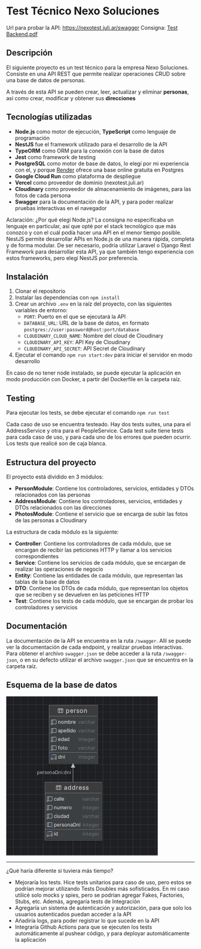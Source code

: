 # Test Técnico Nexo Soluciones

Url para probar la API: https://nexotest.juli.ar/swagger
Consigna: [Test Backend.pdf](./Test%20Backend.pdf)

## Descripción
El siguiente proyecto es un test técnico para la empresa Nexo Soluciones. Consiste
en una API REST que permite realizar operaciones CRUD sobre una base de datos
de personas.

A través de esta API se pueden crear, leer, actualizar y eliminar **personas**,
así como crear, modificar y obtener sus **direcciones**

## Tecnologías utilizadas
- **Node.js** como motor de ejecución, **TypeScript** como lenguaje de programación
- **NestJS** fue el framework utilizado para el desarrollo de la API
- **TypeORM** como ORM para la conexión con la base de datos
- **Jest** como framework de testing
- **PostgreSQL** como motor de base de datos, lo elegí por mi experiencia con el, y 
porque [Render](render.com) ofrece una base online gratuita en Postgres
- **Google Cloud Run** como plataforma de despliegue
- **Vercel** como proveedor de dominio (nexotest.juli.ar)
- **Cloudinary** como proveedor de almacenamiento de imágenes, para las fotos de cada
persona
- **Swagger** para la documentación de la API, y para poder realizar pruebas interactivas en el navegador

Aclaración: ¿Por qué elegí Node.js? La consigna no especificaba un lenguaje en particular, así que opté por el stack tecnológico que más
conozco y con el cuál podía hacer una API en el menor tiempo posible. NestJS permite desarrollar APIs en Node.js de una 
manera rápida, completa y de forma modular. De ser necesario, podría utilizar Laravel o Django Rest Framework para desarrollar
esta API, ya que también tengo experiencia con estos frameworks, pero elegí NestJS por preferencia.

## Instalación
1. Clonar el repositorio
2. Instalar las dependencias con `npm install`
3. Crear un archivo `.env` en la raíz del proyecto, con las siguientes variables de entorno:
    - `PORT`: Puerto en el que se ejecutará la API
    - `DATABASE_URL`: URL de la base de datos, en formato `postgres://user:password@host:port/database`
    - `CLOUDINARY_CLOUD_NAME`: Nombre del cloud de Cloudinary
    - `CLOUDINARY_API_KEY`: API Key de Cloudinary
    - `CLOUDINARY_API_SECRET`: API Secret de Cloudinary
4. Ejecutar el comando `npm run start:dev` para iniciar el servidor en modo desarrollo

En caso de no tener node instalado, se puede ejecutar la aplicación en modo producción con Docker, a partir del Dockerfile
en la carpeta raíz.

## Testing
Para ejecutar los tests, se debe ejecutar el comando `npm run test`

Cada caso de uso se encuentra testeado. Hay dos tests suites, una para el AddressService y otra para 
el PeopleService. Cada test suite tiene tests para cada caso de uso, y para cada uno de los errores que pueden ocurrir. Los tests que 
realicé son de caja blanca.

## Estructura del proyecto
El proyecto está dividido en 3 módulos:
- **PersonModule**: Contiene los controladores, servicios, entidades y DTOs relacionados con las personas
- **AddressModule**: Contiene los controladores, servicios, entidades y DTOs relacionados con las direcciones
- **PhotosModule**: Contiene el servicio que se encarga de subir las fotos de las personas a Cloudinary

La estructura de cada módulo es la siguiente:
- **Controller**: Contiene los controladores de cada módulo, que se encargan de recibir las peticiones HTTP y llamar a los servicios correspondientes
- **Service**: Contiene los servicios de cada módulo, que se encargan de realizar las operaciones de negocio
- **Entity**: Contiene las entidades de cada módulo, que representan las tablas de la base de datos
- **DTO**: Contiene los DTOs de cada módulo, que representan los objetos que se reciben y se devuelven en las peticiones HTTP
- **Test**: Contiene los tests de cada módulo, que se encargan de probar los controladores y servicios

## Documentación
La documentación de la API se encuentra en la ruta `/swagger`. Allí se puede ver la documentación de cada endpoint, y realizar pruebas interactivas. Para obtener el archivo
`swagger.json` se debe acceder a la ruta `/swagger-json`, o en su defecto utilizar el archivo `swagger.json` que se encuentra en la carpeta raíz.

## Esquema de la base de datos
![img.png](db.png)

----------------------

¿Qué haría diferente si tuviera más tiempo?
- Mejoraría los tests. Hice tests unitarios para caso de uso, pero estos se podrían mejorar utilizando Tests Doubles más
sofisticados. En mi caso utilicé solo mocks y spies, pero se podrían agregar Fakes, Factories, Stubs, etc. Además, agregaría tests de Integración
- Agregaría un sistema de autenticación y autorización, para que solo los usuarios autenticados puedan acceder a la API
- Añadiría logs, para poder registrar lo que sucede en la API
- Integraría Github Actions para que se ejecuten los tests automáticamente al pushear código, y para deployar automáticamente la aplicación